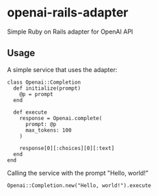 # openai-rails-adapter
Simple Ruby on Rails adapter for OpenAI API

## Usage
A simple service that uses the adapter:
```
class Openai::Completion
  def initialize(prompt)
    @p = prompt
  end
  
  def execute
    response = Openai.complete(
      prompt: @p
      max_tokens: 100
    )
    
    response[0][:choices][0][:text]
  end
end
```

Calling the service with the prompt "Hello, world!"
```
Openai::Completion.new("Hello, world!").execute
```
